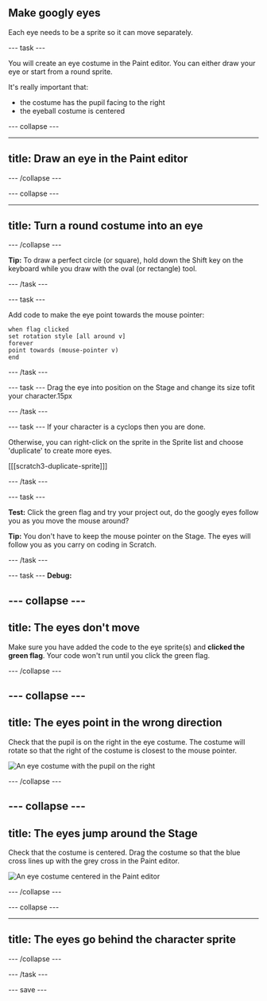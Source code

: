 ## Make googly eyes

Each eye needs to be a sprite so it can move separately.

--- task ---

You will create an eye costume in the Paint editor. You can either draw your eye or start from a round sprite.

It's really important that:
- the costume has the pupil facing to the right
- the eyeball costume is centered

--- collapse ---

---
title: Draw an eye in the Paint editor
---

--- /collapse ---

--- collapse ---

---
title: Turn a round costume into an eye
---


--- /collapse ---

**Tip:** To draw a perfect circle (or square), hold down the Shift key on the keyboard while you draw with the oval (or rectangle) tool.

--- /task ---

--- task ---

Add code to make the eye point towards the mouse pointer:

```blocks3
when flag clicked
set rotation style [all around v]
forever
point towards (mouse-pointer v)
end
```

--- /task ---

--- task ---
Drag the eye into position on the Stage and change its size tofit your character.15px

--- /task ---

--- task ---
If your character is a cyclops then you are done. 

Otherwise, you can right-click on the sprite in the Sprite list and choose 'duplicate' to create more eyes.

[[[scratch3-duplicate-sprite]]]

--- /task ---

--- task ---

**Test:** Click the green flag and try your project out, do the googly eyes follow you as you move the mouse around?

**Tip:** You don't have to keep the mouse pointer on the Stage. The eyes will follow you as you carry on coding in Scratch.

--- /task ---

--- task ---
**Debug:** 

--- collapse ---
--- 
title: The eyes don't move
---

Make sure you have added the code to the eye sprite(s) and **clicked the green flag**. Your code won't run until you click the green flag.

--- /collapse ---

--- collapse ---
--- 
title: The eyes point in the wrong direction
---

Check that the pupil is on the right in the eye costume. The costume will rotate so that the right of the costume is closest to the mouse pointer.

![An eye costume with the pupil on the right](images/eye-right.png)

--- /collapse ---

--- collapse ---
--- 
title: The eyes jump around the Stage
---

Check that the costume is centered. Drag the costume so that the blue cross lines up with the grey cross in the Paint editor.

![An eye costume centered in the Paint editor](images/eye-centered.png)

--- /collapse ---

--- collapse ---

--- 
title: The eyes go behind the character sprite
---


--- /collapse ---

--- /task ---

--- save ---